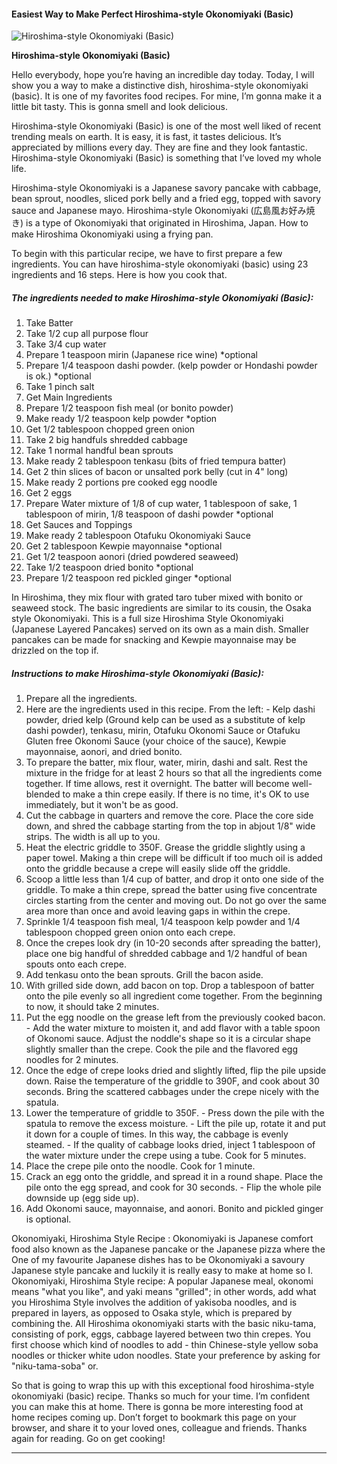             

#### Easiest Way to Make Perfect Hiroshima-style Okonomiyaki (Basic)

![Hiroshima-style Okonomiyaki (Basic)](https://img-global.cpcdn.com/recipes/71786aa04daeeb38/751x532cq70/hiroshima-style-okonomiyaki-basic-recipe-main-photo.jpg)

**Hiroshima-style Okonomiyaki (Basic)**

Hello everybody, hope you’re having an incredible day today. Today, I will show you a way to make a distinctive dish, hiroshima-style okonomiyaki (basic). It is one of my favorites food recipes. For mine, I’m gonna make it a little bit tasty. This is gonna smell and look delicious.

Hiroshima-style Okonomiyaki (Basic) is one of the most well liked of recent trending meals on earth. It is easy, it is fast, it tastes delicious. It’s appreciated by millions every day. They are fine and they look fantastic. Hiroshima-style Okonomiyaki (Basic) is something that I’ve loved my whole life.

Hiroshima-style Okonomiyaki is a Japanese savory pancake with cabbage, bean sprout, noodles, sliced pork belly and a fried egg, topped with savory sauce and Japanese mayo. Hiroshima-style Okonomiyaki (広島風お好み焼き) is a type of Okonomiyaki that originated in Hiroshima, Japan. How to make Hiroshima Okonomiyaki using a frying pan.

To begin with this particular recipe, we have to first prepare a few ingredients. You can have hiroshima-style okonomiyaki (basic) using 23 ingredients and 16 steps. Here is how you cook that.

##### The ingredients needed to make Hiroshima-style Okonomiyaki (Basic):

1.  Take Batter
2.  Take 1/2 cup all purpose flour
3.  Take 3/4 cup water
4.  Prepare 1 teaspoon mirin (Japanese rice wine) \*optional
5.  Prepare 1/4 teaspoon dashi powder. (kelp powder or Hondashi powder is ok.) \*optional
6.  Take 1 pinch salt
7.  Get Main Ingredients
8.  Prepare 1/2 teaspoon fish meal (or bonito powder)
9.  Make ready 1/2 teaspoon kelp powder \*option
10.  Get 1/2 tablespoon chopped green onion
11.  Take 2 big handfuls shredded cabbage
12.  Take 1 normal handful bean sprouts
13.  Make ready 2 tablespoon tenkasu (bits of fried tempura batter)
14.  Get 2 thin slices of bacon or unsalted pork belly (cut in 4" long)
15.  Make ready 2 portions pre cooked egg noodle
16.  Get 2 eggs
17.  Prepare Water mixture of 1/8 of cup water, 1 tablespoon of sake, 1 tablespoon of mirin, 1/8 teaspoon of dashi powder \*optional
18.  Get Sauces and Toppings
19.  Make ready 2 tablespoon Otafuku Okonomiyaki Sauce
20.  Get 2 tablespoon Kewpie mayonnaise \*optional
21.  Get 1/2 teaspoon aonori (dried powdered seaweed)
22.  Take 1/2 teaspoon dried bonito \*optional
23.  Prepare 1/2 teaspoon red pickled ginger \*optional

In Hiroshima, they mix flour with grated taro tuber mixed with bonito or seaweed stock. The basic ingredients are similar to its cousin, the Osaka style Okonomiyaki. This is a full size Hiroshima Style Okonomiyaki (Japanese Layered Pancakes) served on its own as a main dish. Smaller pancakes can be made for snacking and Kewpie mayonnaise may be drizzled on the top if.

##### Instructions to make Hiroshima-style Okonomiyaki (Basic):

1.  Prepare all the ingredients.
2.  Here are the ingredients used in this recipe. From the left: - Kelp dashi powder, dried kelp (Ground kelp can be used as a substitute of kelp dashi powder), tenkasu, mirin, Otafuku Okonomi Sauce or Otafuku Gluten free Okonomi Sauce (your choice of the sauce), Kewpie mayonnaise, aonori, and dried bonito.
3.  To prepare the batter, mix flour, water, mirin, dashi and salt. Rest the mixture in the fridge for at least 2 hours so that all the ingredients come together. If time allows, rest it overnight. The batter will become well-blended to make a thin crepe easily. If there is no time, it's OK to use immediately, but it won't be as good.
4.  Cut the cabbage in quarters and remove the core. Place the core side down, and shred the cabbage starting from the top in abjout 1/8" wide strips. The width is all up to you.
5.  Heat the electric griddle to 350F. Grease the griddle slightly using a paper towel. Making a thin crepe will be difficult if too much oil is added onto the griddle because a crepe will easily slide off the griddle.
6.  Scoop a little less than 1/4 cup of batter, and drop it onto one side of the griddle. To make a thin crepe, spread the batter using five concentrate circles starting from the center and moving out. Do not go over the same area more than once and avoid leaving gaps in within the crepe.
7.  Sprinkle 1/4 teaspoon fish meal, 1/4 teaspoon kelp powder and 1/4 tablespoon chopped green onion onto each crepe.
8.  Once the crepes look dry (in 10-20 seconds after spreading the batter), place one big handful of shredded cabbage and 1/2 handful of bean spouts onto each crepe.
9.  Add tenkasu onto the bean sprouts. Grill the bacon aside.
10.  With grilled side down, add bacon on top. Drop a tablespoon of batter onto the pile evenly so all ingredient come together. From the beginning to now, it should take 2 minutes.
11.  Put the egg noodle on the grease left from the previously cooked bacon. - Add the water mixture to moisten it, and add flavor with a table spoon of Okonomi sauce. Adjust the noddle's shape so it is a circular shape slightly smaller than the crepe. Cook the pile and the flavored egg noodles for 2 minutes.
12.  Once the edge of crepe looks dried and slightly lifted, flip the pile upside down. Raise the temperature of the griddle to 390F, and cook about 30 seconds. Bring the scattered cabbages under the crepe nicely with the spatula.
13.  Lower the temperature of griddle to 350F. - Press down the pile with the spatula to remove the excess moisture. - Lift the pile up, rotate it and put it down for a couple of times. In this way, the cabbage is evenly steamed. - If the quality of cabbage looks dried, inject 1 tablespoon of the water mixture under the crepe using a tube. Cook for 5 minutes.
14.  Place the crepe pile onto the noodle. Cook for 1 minute.
15.  Crack an egg onto the griddle, and spread it in a round shape. Place the pile onto the egg spread, and cook for 30 seconds. - Flip the whole pile downside up (egg side up).
16.  Add Okonomi sauce, mayonnaise, and aonori. Bonito and pickled ginger is optional.

Okonomiyaki, Hiroshima Style Recipe : Okonomiyaki is Japanese comfort food also known as the Japanese pancake or the Japanese pizza where the One of my favourite Japanese dishes has to be Okonomiyaki a savoury Japanese style pancake and luckily it is really easy to make at home so I. Okonomiyaki, Hiroshima Style recipe: A popular Japanese meal, okonomi means "what you like", and yaki means "grilled"; in other words, add what you Hiroshima Style involves the addition of yakisoba noodles, and is prepared in layers, as opposed to Osaka style, which is prepared by combining the. All Hiroshima okonomiyaki starts with the basic niku-tama, consisting of pork, eggs, cabbage layered between two thin crepes. You first choose which kind of noodles to add - thin Chinese-style yellow soba noodles or thicker white udon noodles. State your preference by asking for "niku-tama-soba" or.

So that is going to wrap this up with this exceptional food hiroshima-style okonomiyaki (basic) recipe. Thanks so much for your time. I’m confident you can make this at home. There is gonna be more interesting food at home recipes coming up. Don’t forget to bookmark this page on your browser, and share it to your loved ones, colleague and friends. Thanks again for reading. Go on get cooking!

* * *